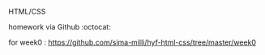 HTML/CSS

homework via Github :octocat:

for week0 : https://github.com/sima-milli/hyf-html-css/tree/master/week0
